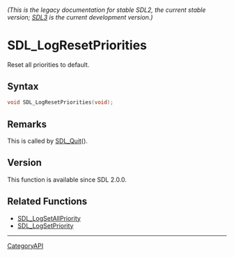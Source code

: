 ###### (This is the legacy documentation for stable SDL2, the current stable version; [SDL3](https://wiki.libsdl.org/SDL3/) is the current development version.)
# SDL_LogResetPriorities

Reset all priorities to default.

## Syntax

```c
void SDL_LogResetPriorities(void);

```

## Remarks

This is called by [SDL_Quit](SDL_Quit.md)().

## Version

This function is available since SDL 2.0.0.

## Related Functions

* [SDL_LogSetAllPriority](SDL_LogSetAllPriority.md)
* [SDL_LogSetPriority](SDL_LogSetPriority.md)

----
[CategoryAPI](CategoryAPI.md)
